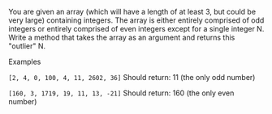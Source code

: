 You are given an array (which will have a length of at least 3, but 
could be very large) containing integers. The array is either entirely 
comprised of odd integers or entirely comprised of even integers 
except for a single integer N. Write a method that takes the array as
an argument and returns this "outlier" N.

Examples

`[2, 4, 0, 100, 4, 11, 2602, 36]`
Should return: 11 (the only odd number)

`[160, 3, 1719, 19, 11, 13, -21]`
Should return: 160 (the only even number)
